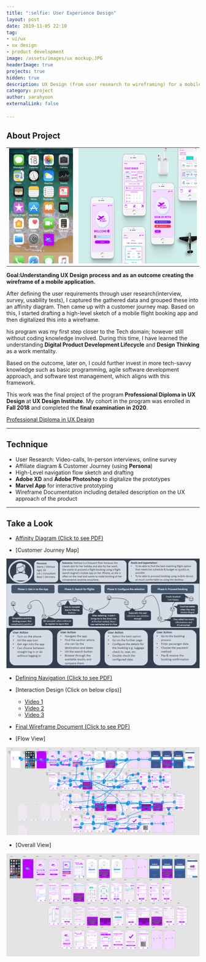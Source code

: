 ```yaml
---
title: ":selfie: User Experience Design"
layout: post
date: 2019-11-05 22:10
tag: 
- ui/ux
- ux design
- product development
image: /assets/images/ux mockup.JPG
headerImage: true
projects: true
hidden: true
description: UX Design (from user research to wireframing) for a mobile flight booking app.
category: project
author: sarahyoon
externalLink: false

---
```


## About Project

 <table>
  <tr>
    <td><img src="/assets/images/phoneview.JPG" width=200 height=300></td>
    <td><img src="/assets/images/mockimage.png" width=370 height=300></td>
  </tr>
 </table>

**Goal:Understanding UX Design process and as an outcome creating the wireframe of a mobile application.**

After defining the user requirements through user research(interview, survey, usability tests), I captured the gathered data and grouped these into an affinity diagram. Then came up with a customer journey map. Based on this, I started drafting a high-level sketch of a mobile flight booking app and then digitalized this into a wireframe.

his program was my first step closer to the Tech domain; however still without coding knowledge involved. During this time, I have learned the understanding **Digital Product Development Lifecycle** and **Design Thinking** as a work mentality. 

Based on the outcome, later on, I could further invest in more tech-savvy knowledge such as basic programming, agile software development approach, and software test management, which aligns with this framework.

This work was the final project of the program **Professional Diploma in UX Design** at **UX Design Institute**. My cohort in the program was enrolled in **Fall 2018** and completed the **final examination in 2020**.

[Professional Diploma in UX Deaign](/assets/images/uxdesigndiploma.PNG)


---

## Technique

- User Research: Video-calls, In-person interviews, online survey 
- Affiliate diagram & Customer Journey (using **Persona**)
- High-Level navigation flow sketch and drafting
- **Adobe XD** and **Adobe Photoshop** to digitalize the prototypes
- **Marvel App** for interactive prototyping
- Wireframe Documentation including detailed description on the UX approach of the product

---

## Take a Look
- [Affinity Diagram (Click to see PDF)](/assets/docs/Project5_AffinityDiagram_Yoon_20190925.pdf)
 
- [Customer Journey Map]
<img src="/assets/images/customerjourney.PNG" width=550> 

- [Defining Navigation (Click to see PDF)](/assets/docs/Project10_DefineNavigationforMobile_Yoon_20190926.pdf) 

- [Interaction Design (Click on below clips)]
    - [Video 1](/assets/videos/FinalPrototypeInteraction_video.mp4) 
    - [Video 2](/assets/videos/FinalPrototypeInteraction_video2.mp4) 
    - [Video 3](/assets/videos/FinalPrototypeInteraction_video3.mp4) 
    
- [Final Wireframe Document (Click to see PDF)](/assets/docs/Project16_WireframeforMobile_Yoon_20191105.pdf)
 
- [Flow View]
<img src="/assets/images/PrototypeFlows.PNG" width=550>

- [Overall View]
<img src="/assets/images/Prototype.PNG" width=550>
